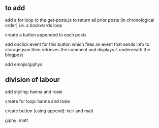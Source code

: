 ## to add
add a for loop to the get-posts.js to return all prior posts (in chronological order) i.e. a backwards loop

create a button appended to each posts

add onclick event for this button which fires an event that sends info to storage.json then retrieves the comment and displays it underneath the blogpost

add emojis/giphys

## division of labour

add styling: hanna and rosie

create for loop: hanna and rosie

create button (using append): keir and matt

giphy: matt


